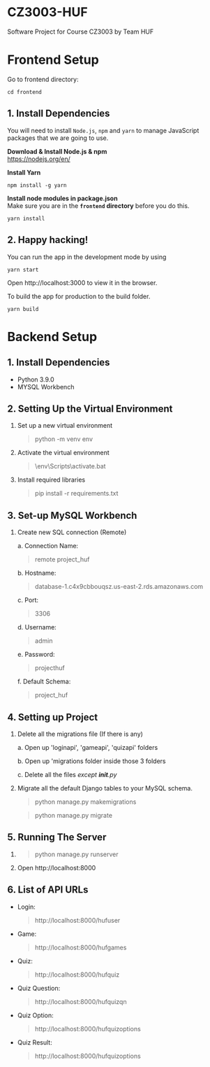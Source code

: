 # CZ3003-HUF
Software Project for Course CZ3003 by Team HUF

# Frontend Setup
Go to frontend directory: 
```
cd frontend
```

## 1. Install Dependencies
You will need to install `Node.js`, `npm` and `yarn` to manage JavaScript packages that we are going to use.

**Download & Install Node.js & npm**  
https://nodejs.org/en/

**Install Yarn**
```
npm install -g yarn
```
**Install node modules in package.json**  
Make sure you are in the **`frontend` directory** before you do this.
```
yarn install
```
## 2. Happy hacking!
You can run the app in the development mode by using
```
yarn start
```
Open http://localhost:3000 to view it in the browser.  

To build the app for production to the build folder.
```
yarn build
```

# Backend Setup
## 1. Install Dependencies
- Python 3.9.0
- MYSQL Workbench 


## 2. Setting Up the Virtual Environment
1. Set up a new virtual environment
	> python -m venv env

2. Activate the virtual environment
	> \env\Scripts\activate.bat

3. Install required libraries
    > pip install -r requirements.txt 


## 3. Set-up MySQL Workbench
1. Create new SQL connection (Remote)
   
	a. Connection Name:
	> remote project_huf
 
	b. Hostname:
	> database-1.c4x9cbbouqsz.us-east-2.rds.amazonaws.com

	c. Port:
	> 3306

	d. Username:
	> admin
   
	e. Password:
	> projecthuf

	f. Default Schema:
	> project_huf


## 4. Setting up Project 
1. Delete all the migrations file (If there is any)
   
	a. Open up 'loginapi', 'gameapi', 'quizapi' folders
   
	b. Open up 'migrations folder inside those 3 folders

	c. Delete all the files *except __init__.py*
   

2. Migrate all the default Django tables to your MySQL schema.
	> python manage.py makemigrations

	> python manage.py migrate

## 5. Running The Server
1. > python manage.py runserver
2. Open http://localhost:8000

## 6. List of API URLs

- Login:
	> http://localhost:8000/hufuser

- Game:
	> http://localhost:8000/hufgames
  
- Quiz:
	> http://localhost:8000/hufquiz
  
- Quiz Question:
	> http://localhost:8000/hufquizqn

- Quiz Option:
	> http://localhost:8000/hufquizoptions
  
- Quiz Result:
	> http://localhost:8000/hufquizoptions